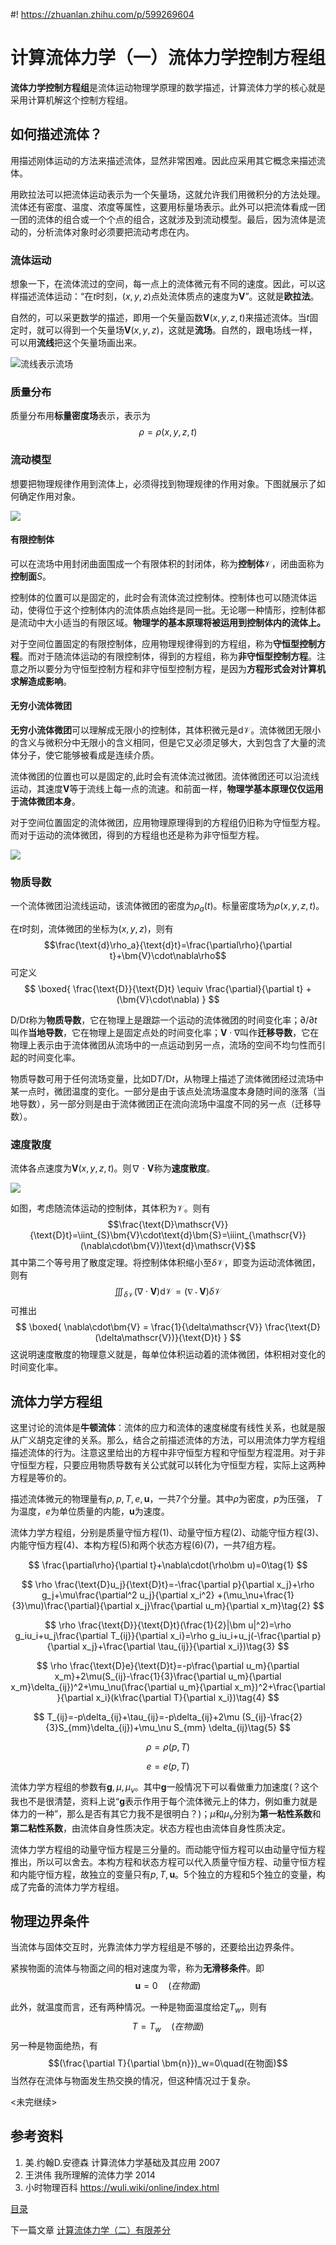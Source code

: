 #! https://zhuanlan.zhihu.com/p/599269604
# 计算流体力学（一）流体力学控制方程组

**流体力学控制方程组**是流体运动物理学原理的数学描述，计算流体力学的核心就是采用计算机解这个控制方程组。

## 如何描述流体？

用描述刚体运动的方法来描述流体，显然非常困难。因此应采用其它概念来描述流体。

用欧拉法可以把流体运动表示为一个矢量场，这就允许我们用微积分的方法处理。流体还有密度、温度、浓度等属性，这要用标量场表示。此外可以把流体看成一团一团的流体的组合或一个个点的组合，这就涉及到流动模型。最后，因为流体是流动的，分析流体对象时必须要把流动考虑在内。

### 流体运动
想象一下，在流体流过的空间，每一点上的流体微元有不同的速度。因此，可以这样描述流体运动：“在$t$时刻，$(x,y,z)$点处流体质点的速度为$\bm{V}$”。这就是**欧拉法**。

自然的，可以采更数学的描述，即用一个矢量函数$\bm{V}(x,y,z,t)$来描述流体。当$t$固定时，就可以得到一个矢量场$\bm{V}(x,y,z)$，这就是**流场**。自然的，跟电场线一样，可以用**流线**把这个矢量场画出来。

![流线表示流场](PasteImage/2023-01-15-15-24-09.png)

### 质量分布
质量分布用**标量密度场**表示，表示为
$$\rho = \rho(x,y,z,t)$$


### 流动模型

想要把物理规律作用到流体上，必须得找到物理规律的作用对象。下图就展示了如何确定作用对象。

![](drawioImage/1_1.drawio.png)

#### 有限控制体

可以在流场中用封闭曲面围成一个有限体积的封闭体，称为**控制体**$\mathscr{V}$，闭曲面称为**控制面**$S$。

控制体的位置可以是固定的，此时会有流体流过控制体。控制体也可以随流体运动，使得位于这个控制体内的流体质点始终是同一批。无论哪一种情形，控制体都是流动中大小适当的有限区域。**物理学的基本原理将被运用到控制体内的流体上。**

对于空间位置固定的有限控制体，应用物理规律得到的方程组，称为**守恒型控制方程**。而对于随流体运动的有限控制体，得到的方程组，称为**非守恒型控制方程**。注意之所以要分为守恒型控制方程和非守恒型控制方程，是因为**方程形式会对计算机求解造成影响**。

#### 无穷小流体微团

**无穷小流体微团**可以理解成无限小的控制体，其体积微元是$\text{d}\mathscr{V}$。流体微团无限小的含义与微积分中无限小的含义相同，但是它又必须足够大，大到包含了大量的流体分子，使它能够被看成是连续介质。

流体微团的位置也可以是固定的,此时会有流体流过微团。流体微团还可以沿流线运动，其速度$\bm{V}$等于流线上每一点的流速。和前面一样，**物理学基本原理仅仅运用于流体微团本身**。

对于空间位置固定的流体微团，应用物理原理得到的方程组仍旧称为守恒型方程。而对于运动的流体微团，得到的方程组也还是称为非守恒型方程。

![](PasteImage/2023-01-15-11-45-19.png)

### 物质导数

一个流体微团沿流线运动，该流体微团的密度为$\rho_a(t)$。标量密度场为$\rho(x,y,z,t)$。

在$t$时刻，流体微团的坐标为$(x,y,z)$，则有
$$\frac{\text{d}\rho_a}{\text{d}t}=\frac{\partial\rho}{\partial t}+\bm{V}\cdot\nabla\rho$$
可定义
$$
\boxed{
    \frac{\text{D}}{\text{D}t}
    \equiv
    \frac{\partial}{\partial t}
    +
    (\bm{V}\cdot\nabla)
    }
$$

$\text{D}/\text{D}t$称为**物质导数**，它在物理上是跟踪一个运动的流体微团的时间变化率；$\partial/\partial t$叫作**当地导数**，它在物理上是固定点处的时间变化率；$\bm{V}\cdot\nabla$叫作**迁移导数**，它在物理上表示由于流体微团从流场中的一点运动到另一点，流场的空间不均匀性而引起的时间变化率。

物质导数可用于任何流场变量，比如$\text{D}T/\text{D}t$，从物理上描述了流体微团经过流场中某一点时，微团温度的变化。一部分是由于该点处流场温度本身随时间的涨落（当地导数），另一部分则是由于流体微团正在流向流场中温度不同的另一点（迁移导数）。

### 速度散度

流体各点速度为$\bm{V}(x,y,z,t)$。则$\nabla\cdot\bm{V}$称为**速度散度**。

![](PasteImage/2023-01-15-17-22-49.png)

如图，考虑随流体运动的控制体，其体积为$\mathscr{V}$。则有
$$\frac{\text{D}\mathscr{V}}{\text{D}t}=\iint_{S}\bm{V}\cdot\text{d}\bm{S}=\iiint_{\mathscr{V}}(\nabla\cdot\bm{V})\text{d}\mathscr{V}$$
其中第二个等号用了散度定理。将控制体体积缩小至$\delta\mathscr{V}$，即变为运动流体微团，则有
$$\iiint_{\delta\mathscr{V}}(\nabla\cdot\bm{V})\text{d}\mathscr{V}=(\nabla\cdot\bm{V})\delta\mathscr{V}$$
可推出
$$
\boxed{
    \nabla\cdot\bm{V}
    =
    \frac{1}{\delta\mathscr{V}}
    \frac{\text{D}(\delta\mathscr{V})}{\text{D}t}
    }
$$
这说明速度散度的物理意义就是，每单位体积运动着的流体微团，体积相对变化的时间变化率。

<!-- ## 流体运动的物理学原理

### 连续性方程

物理原理是**质量守恒**。

守恒型微分形式
$$
\frac{\partial\rho}{\partial t}
+
\nabla\cdot(\rho\bm{V})
=0
$$

非守恒型微分形式
$$
\frac{\text{D}\rho}{\text{D} t}
+
\rho\nabla\cdot\bm{V}
=0
$$

可以证明，这两个方程是等价的。

### 动量方程

物理原理是**牛顿第二定律**。

### 能量方程

物理原理是**能量守恒**。

动量方程和能量方程比较复杂，这里就不给出了。 -->

## 流体力学方程组

这里讨论的流体是**牛顿流体**：流体的应力和流体的速度梯度有线性关系，也就是服从广义胡克定律的关系。那么，结合之前描述流体的方法，可以用流体力学方程组描述流体的行为。注意这里给出的方程中非守恒型方程和守恒型方程混用。对于非守恒型方程，只要应用物质导数有关公式就可以转化为守恒型方程，实际上这两种方程是等价的。

描述流体微元的物理量有$\rho,p,T,e,\bm{u}$，一共7个分量。其中$\rho$为密度，$p$为压强， $T$为温度，$e$为单位质量的内能，$\bm{u}$为速度。


流体力学方程组，分别是质量守恒方程(1)、动量守恒方程(2)、动能守恒方程(3)、内能守恒方程(4)、本构方程(5)和两个状态方程(6)(7)，一共7组方程。

<!-- ![](PasteImage/2023-01-15-20-34-23.png) -->

$$
\frac{\partial\rho}{\partial t}+\nabla\cdot(\rho\bm u)=0\tag{1}
$$

$$
\rho \frac{\text{D}u_j}{\text{D}t}=-\frac{\partial p}{\partial x_j}+\rho g_j+\mu\frac{\partial^2 u_j}{\partial x_i^2} +(\mu_\nu+\frac{1}{3}\mu)\frac{\partial}{\partial x_j}\frac{\partial u_m}{\partial x_m}\tag{2}
$$

$$
\rho \frac{\text{D}}{\text{D}t}(\frac{1}{2}|\bm u|^2)=\rho g_iu_i+u_j\frac{\partial T_{ij}}{\partial x_i}=\rho g_iu_i+u_j(-\frac{\partial p}{\partial x_j}+\frac{\partial \tau_{ij}}{\partial x_i})\tag{3}
$$

$$
\rho \frac{\text{D}e}{\text{D}t}=-p\frac{\partial u_m}{\partial x_m}+2\mu(S_{ij}-\frac{1}{3}\frac{\partial u_m}{\partial x_m}\delta_{ij})^2+\mu_\nu(\frac{\partial u_m}{\partial x_m})^2+\frac{\partial }{\partial x_i}(k\frac{\partial T}{\partial x_i})\tag{4}
$$

$$
T_{ij}=-p\delta_{ij}+\tau_{ij}=-p\delta_{ij}+2\mu (S_{ij}-\frac{2}{3}S_{mm}\delta_{ij})+\mu_\nu S_{mm} \delta_{ij}\tag{5}
$$

$$
\rho=\rho(p,T)\tag{6}
$$

$$
e=e(p,T)\tag{7}
$$

流体力学方程组的参数有$\bm{g},\mu,\mu_\nu$。其中$\bm{g}$一般情况下可以看做重力加速度(？这个我也不是很清楚，资料上说“$\bm{g}$表示作用于每个流体微元上的体力，例如重力就是体力的一种”，那么是否有其它力我不是很明白？)；$\mu$和$\mu_\nu$分别为**第一粘性系数**和**第二粘性系数**，由流体自身性质决定。状态方程也由流体自身性质决定。

流体力学方程组的动量守恒方程是三分量的。而动能守恒方程可以由动量守恒方程推出，所以可以舍去。本构方程和状态方程可以代入质量守恒方程、动量守恒方程和内能守恒方程，故独立的变量只有$p,T,\bm{u}$。5个独立的方程和5个独立的变量，构成了完备的流体力学方程组。

## 物理边界条件

当流体与固体交互时，光靠流体力学方程组是不够的，还要给出边界条件。

紧挨物面的流体与物面之间的相对速度为零，称为**无滑移条件**。即
$$\bm u=0\quad(在物面)$$

此外，就温度而言，还有两种情况。一种是物面温度给定$T_w$，则有
$$T=T_w\quad(在物面)$$
另一种是物面绝热，有
$$(\frac{\partial T}{\partial \bm{n}})_w=0\quad(在物面)$$
当然存在流体与物面发生热交换的情况，但这种情况过于复杂。

<未完继续>

## 参考资料
1. 美.约翰D.安德森 计算流体力学基础及其应用 2007
2. 王洪伟 我所理解的流体力学 2014
3. 小时物理百科 https://wuli.wiki/online/index.html

[目录](https://zhuanlan.zhihu.com/p/599909213)

下一篇文章 [计算流体力学（二）有限差分](https://zhuanlan.zhihu.com/p/599416488)